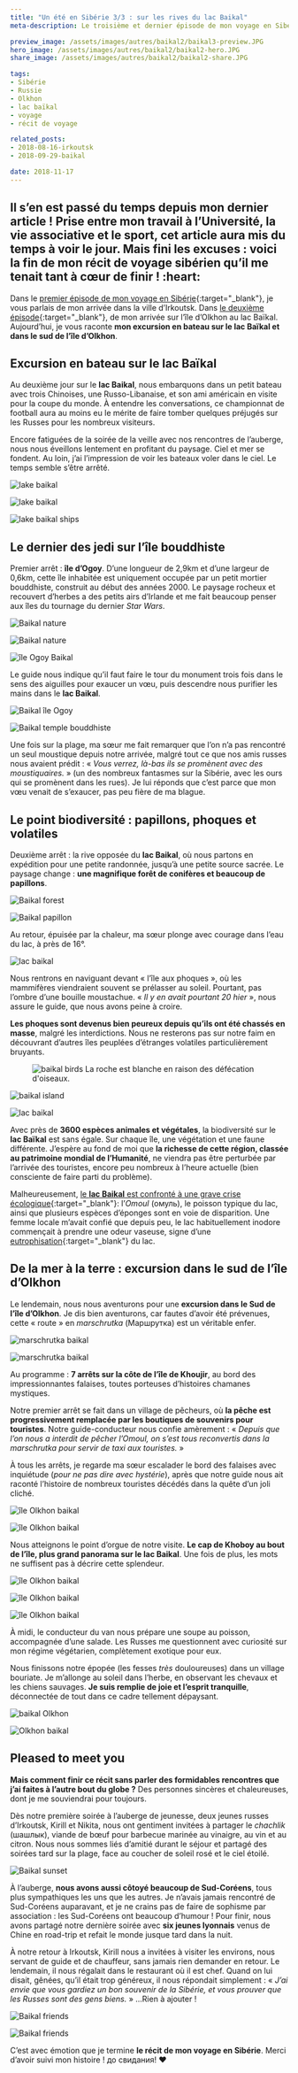 ```yaml
---
title: "Un été en Sibérie 3/3 : sur les rives du lac Baikal"
meta-description: Le troisième et dernier épisode de mon voyage en Sibérie, excursion en bateau sur les rives du baikal et escapade dans le Sud de l'île d'Olkhon.

preview_image: /assets/images/autres/baikal2/baikal3-preview.JPG
hero_image: /assets/images/autres/baikal2/baikal2-hero.JPG
share_image: /assets/images/autres/baikal2/baikal2-share.JPG

tags:
- Sibérie
- Russie
- Olkhon
- lac baïkal
- voyage
- récit de voyage

related_posts:
- 2018-08-16-irkoutsk
- 2018-09-29-baikal

date: 2018-11-17
---
```

<h2 class="is-chapo">Il s’en est passé du temps depuis mon dernier article ! Prise entre mon travail à l’Université, la vie associative et le sport, cet article aura mis du temps à voir le jour. Mais fini les excuses : voici la fin de mon récit de voyage sibérien qu’il me tenait tant à cœur de finir ! :heart:</h2> 

Dans le [premier épisode de mon voyage en Sibérie](http://www.socio-jam.com/blog/2018/08/irkoutsk.html){:target="_blank"}, je vous parlais de mon arrivée dans la ville d’Irkoutsk. Dans [le deuxième épisode](http://www.socio-jam.com/blog/2018/08/baikal.html){:target="_blank"}, de mon arrivée sur l’île d’Olkhon au lac Baïkal. Aujourd’hui, je vous raconte **mon excursion en bateau sur le lac Baïkal et dans le sud de l’île d’Olkhon**. 

## Excursion en bateau sur le lac Baïkal

Au deuxième jour sur le **lac Baikal**, nous embarquons dans un petit bateau avec trois Chinoises, une Russo-Libanaise, et son ami américain en visite pour la coupe du monde. À entendre les conversations, ce championnat de football aura au moins eu le mérite de faire tomber quelques préjugés sur les Russes pour les nombreux visiteurs. 

Encore fatiguées de la soirée de la veille avec nos rencontres de l’auberge, nous nous éveillons lentement en profitant du paysage. Ciel et mer se fondent. Au loin, j’ai l’impression de voir les bateaux voler dans le ciel. Le temps semble s’être arrêté. 

![lake baikal](/assets/images/autres/baikal2/baikal14.JPG)

![lake baikal](/assets/images/autres/baikal2/baikal15.JPG)

![lake baikal ships](/assets/images/autres/baikal2/baikal16.JPG)

## Le dernier des jedi sur l’île bouddhiste

Premier arrêt : **île d’Ogoy**. D’une longueur de 2,9km et d’une largeur de 0,6km, cette île inhabitée est uniquement occupée par un petit mortier bouddhiste, construit au début des années 2000. Le paysage rocheux et recouvert d’herbes a des petits airs d’Irlande et me fait beaucoup penser aux îles du tournage du dernier *Star Wars*. 

![Baikal nature](/assets/images/autres/baikal2/baikal17.JPG)

![Baikal nature](/assets/images/autres/baikal2/baikal18.JPG)

![île Ogoy Baikal](/assets/images/autres/baikal2/baikal21.JPG)

Le guide nous indique qu’il faut faire le tour du monument trois fois dans le sens des aiguilles pour exaucer un vœu, puis descendre nous purifier les mains dans le **lac Baikal**.


![Baikal île Ogoy](/assets/images/autres/baikal2/baikal19.JPG)

![Baikal temple bouddhiste](/assets/images/autres/baikal2/baikal20.JPG)

Une fois sur la plage, ma sœur me fait remarquer que l’on n’a pas rencontré un seul moustique depuis notre arrivée, malgré tout ce que nos amis russes nous avaient prédit : « *Vous verrez, là-bas ils se promènent avec des moustiquaires.* » (un des nombreux fantasmes sur la Sibérie, avec les ours qui se promènent dans les rues). Je lui réponds que c’est parce que mon vœu venait de s’exaucer, pas peu fière de ma blague. 

## Le point biodiversité : papillons, phoques et volatiles

Deuxième arrêt : la rive opposée du **lac Baikal**, où nous partons en expédition pour une petite randonnée, jusqu’à une petite source sacrée. Le paysage change : **une magnifique forêt de conifères et beaucoup de papillons**. 

![Baikal forest](/assets/images/autres/baikal2/baikal22bis.JPG)

![Baikal papillon](/assets/images/autres/baikal2/baikal22.JPG)

Au retour, épuisée par la chaleur, ma sœur plonge avec courage dans l’eau du lac, à près de 16°.


![lac baikal](/assets/images/autres/baikal2/baikal23.JPG)

Nous rentrons en naviguant devant « l’île aux phoques », où les mammifères viendraient souvent se prélasser au soleil. Pourtant, pas l’ombre d’une bouille moustachue. « *Il y en avait pourtant 20 hier* », nous assure le guide, que nous avons peine à croire. 

**Les phoques sont devenus bien peureux depuis qu’ils ont été chassés en masse**, malgré les interdictions. Nous ne resterons pas sur notre faim en découvrant d’autres îles peuplées d’étranges volatiles particulièrement bruyants.

<figure class="image">
    <img src="/assets/images/autres/baikal2/baikal24.JPG" alt="baikal birds">
    <span class="is-credits">La roche est blanche en raison des défécation d'oiseaux.</span>
</figure>

![baikal island](/assets/images/autres/baikal2/baikal25.JPG)

![lac baikal](/assets/images/autres/baikal2/baikal26.JPG)

Avec près de **3600 espèces animales et végétales**, la biodiversité sur le **lac Baïkal** est sans égale. Sur chaque île, une végétation et une faune différente. J’espère au fond de moi que **la richesse de cette région, classée au patrimoine mondial de l’Humanité**, ne viendra pas être perturbée par l’arrivée des touristes, encore peu nombreux à l’heure actuelle (bien consciente de faire parti du problème). 

Malheureusement, [le **lac Baikal** est confronté à une grave crise écologique](https://www.geo.fr/environnement/le-baikal-et-sa-biodiversite-unique-menaces-par-la-pollution-180324){:target="_blank"}: l’*Omoul* (омуль), le poisson typique du lac, ainsi que plusieurs espèces d’éponges sont en voie de disparition. Une femme locale m’avait confié que depuis peu, le lac habituellement inodore commençait à prendre une odeur vaseuse, signe d’une [eutrophisation](https://fr.wikipedia.org/wiki/Eutrophisation){:target="_blank"} du lac. 

## De la mer à la terre : excursion dans le sud de l’île d’Olkhon

Le lendemain, nous nous aventurons pour une **excursion dans le Sud de l’île d’Olkhon**. Je dis bien aventurons, car fautes d’avoir été prévenues, cette « route » en *marschrutka* (Маршрутка) est un véritable enfer. 

![marschrutka baikal](/assets/images/autres/baikal2/baikal27bis.JPG)

![marschrutka baikal](/assets/images/autres/baikal2/baikal27.JPG)

Au programme : **7 arrêts sur la côte de l’île de Khoujir**, au bord des impressionnantes falaises, toutes porteuses d’histoires chamanes mystiques. 

Notre premier arrêt se fait dans un village de pêcheurs, où **la pêche est progressivement remplacée par les boutiques de souvenirs pour touristes**. Notre guide-conducteur nous confie amèrement : « *Depuis que l’on nous a interdit de pêcher l’Omoul, on s’est tous reconvertis dans la marschrutka pour servir de taxi aux touristes.* »

À tous les arrêts, je regarde ma sœur escalader le bord des falaises avec inquiétude (*pour ne pas dire avec hystérie*), après que notre guide nous ait raconté l’histoire de nombreux touristes décédés dans la quête d’un joli cliché. 

![île Olkhon baikal](/assets/images/autres/baikal2/baikal29.JPG)

![île Olkhon baikal](/assets/images/autres/baikal2/baikal28.JPG)

Nous atteignons le point d’orgue de notre visite. **Le cap de Khoboy au bout de l’île, plus grand panorama sur le lac Baikal**. Une fois de plus, les mots ne suffisent pas à décrire cette splendeur. 

![île Olkhon baikal](/assets/images/autres/baikal2/baikal31.JPG)

![île Olkhon baikal](/assets/images/autres/baikal2/baikal30.JPG)

![île Olkhon baikal](/assets/images/autres/baikal2/baikal32.JPG)

À midi, le conducteur du van nous prépare une soupe au poisson, accompagnée d’une salade. Les Russes me questionnent avec curiosité sur mon régime végétarien, complètement exotique pour eux. 

Nous finissons notre épopée (les fesses *très* douloureuses) dans un village bouriate. Je m’allonge au soleil dans l’herbe, en observant les chevaux et les chiens sauvages. **Je suis remplie de joie et l’esprit tranquille**, déconnectée de tout dans ce cadre tellement dépaysant.

![baikal Olkhon](/assets/images/autres/baikal2/baikal34bis.JPG)

![Olkhon baikal](/assets/images/autres/baikal2/baikal34.JPG)

## Pleased to meet you

**Mais comment finir ce récit sans parler des formidables rencontres que j’ai faites à l’autre bout du globe ?** Des personnes sincères et chaleureuses, dont je me souviendrai pour toujours.

Dès notre première soirée à l’auberge de jeunesse, deux jeunes russes d’Irkoutsk, Kirill et Nikita, nous ont gentiment invitées à partager le *chachlik* (шашлык), viande de bœuf pour barbecue marinée au vinaigre, au vin et au citron. Nous nous sommes liés d’amitié durant le séjour et partagé des soirées tard sur la plage, face au coucher de soleil rosé et le ciel étoilé. 

![Baikal sunset](/assets/images/autres/baikal2/baikal35.JPG)

À l’auberge, **nous avons aussi côtoyé beaucoup de Sud-Coréens**, tous plus sympathiques les uns que les autres. Je n’avais jamais rencontré de Sud-Coréens auparavant, et je ne crains pas de faire de sophisme par association : les Sud-Coréens ont beaucoup d’humour ! Pour finir, nous avons partagé notre dernière soirée avec **six jeunes lyonnais** venus de Chine en road-trip et refait le monde jusque tard dans la nuit. 

À notre retour à Irkoutsk, Kirill nous a invitées à visiter les environs, nous servant de guide et de chauffeur, sans jamais rien demander en retour. Le lendemain, il nous régalait dans le restaurant où il est chef. Quand on lui disait, gênées, qu’il était trop généreux, il nous répondait simplement : « *J’ai envie que vous gardiez un bon souvenir de la Sibérie, et vous prouver que les Russes sont des gens biens.* » ...Rien à ajouter !

![Baikal friends](/assets/images/autres/baikal2/baikal37.JPG)

![Baikal friends](/assets/images/autres/baikal2/baikal36.JPG)

C’est avec émotion que je termine **le récit de mon voyage en Sibérie**. Merci d’avoir suivi mon histoire ! до свидания! :heart:
